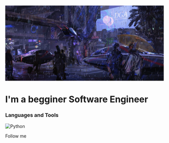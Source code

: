 [![Header](https://github.com/KadenDev/KadenDev/blob/main/assets/banner.gif)](https://github.com/KadenDev/)

# I'm a begginer Software Engineer

### Languages and Tools
![Python](https://img.shields.io/badge/-Python-green?style=for-the-badge&logo=appveyor)

Follow me

